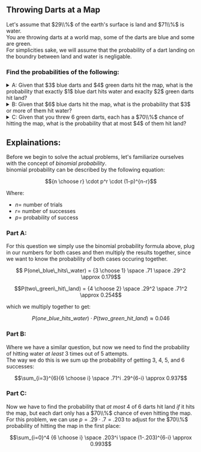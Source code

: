 ## Throwing Darts at a Map
Let's assume that $29\\%$ of the earth's surface is land and $71\\%$ is water.  
You are throwing darts at a world map, some of the darts are blue and some are green.  
For simplicities sake, we will assume that the probability of a dart landing on the boundry between land and water is negligable.  
### Find the probabilities of the following:  
<details><summary>A: Given that $3$ blue darts and $4$ green darts hit the map, what is the probability that exactly $1$ blue dart hits water and exaclty $2$ green darts hit land?</summary>0.046</details>
<details><summary>B: Given that $6$ blue darts hit the map, what is the probability that $3$ or more of them hit water?</summary>0.937</details>
<details><summary>C: Given that you threw 6 green darts, each has a $70\\%$ chance of hitting the map, what is the probability that at most $4$ of them hit land?</summary>0.998</details>

## Explainations:
Before we begin to solve the actual problems, let's familiarize ourselves with the concept of *binomial probability*.  
binomial probability can be described by the following equation:  
```math
{n \choose r} \cdot p^r \cdot (1-p)^{n-r}
```
Where:  
  * $n =$ number of trials
  * $r =$ number of successes
  * $p =$ probability of success

### Part A:
For this question we simply use the binomial probability formula above, plug in our numbers for both cases and then multiply the results together, since we want to know the probability of both cases occuring together.  

```math
  P(one\_blue\_hits\_water) = {3 \choose 1} \space .71 \space .29^2 \approx 0.179
```
```math
P(two\_green\_hit\_land) = {4 \choose 2} \space .29^2 \space .71^2 \approx 0.254
```
which we multiply together to get:
```math
P(one\_blue\_hits\_water) \cdot P(two\_green\_hit\_land) \approx 0.046
```
### Part B:
Where we have a similar question, but now we need to find the probability of hitting water *at least* $3$ times out of $5$ attempts.  
The way we do this is we sum up the probability of getting $3$, $4$, $5$, and $6$ successes:
```math
\sum_{i=3}^{6}{6 \choose i} \space .71^i .29^{6-i} \approx 0.937
```
### Part C:
Now we have to find the probability that *at most* $4$ of $6$ darts hit land *if* it hits the map, but each dart only has a $70\\%$ chance of even hitting the map.  
For this problem, we can use $p = .29 \cdot .7 = .203$ to adjust for the $70\\%$ probability of hitting the map in the first place:
```math
\sum_{i=0}^4 {6 \choose i} \space .203^i \space (1-.203)^{6-i} \approx 0.993
```
